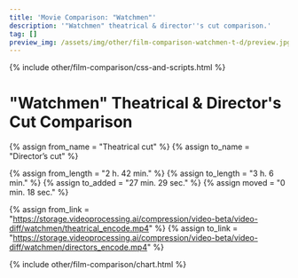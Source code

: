 ```yaml
---
title: 'Movie Comparison: "Watchmen"'
description: '"Watchmen" theatrical & director''s cut comparison.'
tag: []
preview_img: /assets/img/other/film-comparison-watchmen-t-d/preview.jpg
---
```


{% include other/film-comparison/css-and-scripts.html %}

# "Watchmen" Theatrical & Director's Cut Comparison

{% assign from_name = "Theatrical cut" %}
{% assign to_name = "Director’s cut" %}

{% assign from_length = "2 h. 42 min." %}
{% assign to_length = "3 h. 6 min." %}
{% assign to_added = "27 min. 29 sec." %}
{% assign moved = "0 min. 18 sec." %}

{% assign from_link = "https://storage.videoprocessing.ai/compression/video-beta/video-diff/watchmen/theatrical_encode.mp4" %}
{% assign to_link = "https://storage.videoprocessing.ai/compression/video-beta/video-diff/watchmen/directors_encode.mp4" %}

{% include other/film-comparison/chart.html %}

<script>create_charts([6,21753,1488,173,2428,524,942,307,1793,269,102,69,133,168,208,194,3604,540,9175,45,45,5995,320,77,1500,390,69,89,68,104,5637,72,2697,704,3843,1019,188,1250,453,76,720,18,123,51,223,39,1004,453,1141,14,1409,62,383,420,149,143,219,2,218,16,157,355,17534,540,70,79,170,95,54,282,15,4215,6,36,41,136,33,36,38,240,1740,1,41,1,299,377,240,1992,59,1741,13,561,28,335,11,317,16,1677,27,48,1,19,89,673,28,730,19,279,5,947,25,162,12,508,503,310,65,585,40,98,2,140,183,161,437,39,5,1376,137,8,275,77,2457,3306,287,80,46,23,156,23,132,1524,5,55,108,46,139,201,4,53,69,110,8,415,71,86,793,931,331,3,3855,2,383,59,4,2892,1909,8927,506,2,150,622,2162,488,3185,80,1,902,526,47,285,1,700,417,14,2868,1,125,41,156,532,2202,64,122,2725,778,31,1559,41,138,28,73,93,235,10,6408,552,71,376,23,62,11,1101,13,136,86,102,1591,1272,149,215,189,2251,21,2913,271,4092,1187,429,7,2060,845,122,4586,2751,46,2,56,1,1095,4099,410,1514,709,361,223,1,9512,5,183,90,1,42967,], [3,0,4,3,0,4,0,4,0,4,3,0,4,3,0,4,0,4,0,4,3,0,4,3,0,4,3,0,4,3,0,4,0,4,0,4,3,0,4,3,0,4,0,4,0,4,0,4,0,4,0,4,0,4,0,4,0,4,0,4,0,4,0,4,3,0,4,3,0,4,3,0,4,2,4,0,4,1,3,1,0,3,0,4,0,4,2,4,3,0,4,0,4,0,4,0,4,0,4,0,4,0,4,0,4,0,4,0,4,0,4,0,4,0,4,0,4,0,4,0,4,0,4,3,0,4,3,0,4,3,0,4,0,4,0,4,1,3,0,4,0,4,3,0,4,2,4,3,0,4,3,0,3,0,4,3,0,4,0,4,0,4,0,4,3,0,4,0,4,3,0,4,0,4,0,4,3,0,4,3,0,4,0,4,3,0,4,0,4,0,4,0,4,1,0,4,3,0,4,0,4,0,4,0,4,0,4,3,0,3,0,4,0,4,0,4,0,4,3,0,4,3,0,4,0,4,0,4,0,4,0,4,2,4,0,4,3,0,3,0,4,3,0,4,3,0,4,0,4,3,0,4,0,], [77,73,86,79,145,136,232,193,], 23.976, "Theatrical cut", "Director’s cut", "frame(-s)");</script>
